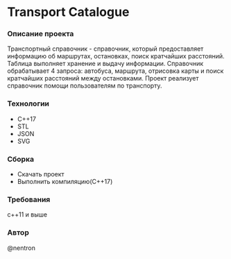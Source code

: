 # Transport Catalogue
### Описание проекта
Транспортный справочник - справочник, который предоставляет информацию об маршрутах, остановках, поиск кратчайших расстояний. Таблица выполняет хранение и выдачу информации.  Справочник обрабатывает 4 запроса: автобуса, маршрута, отрисовка карты и поиск кратчайших расстояний между остановками. Проект реализует справочник помощи пользователям по транспорту.
### Технологии
- С++17
- STL
- JSON
- SVG
### Сборка
- Скачать проект
- Выполнить компиляцию(C++17)
### Требования
с++11 и выше
### Автор
@nentron
